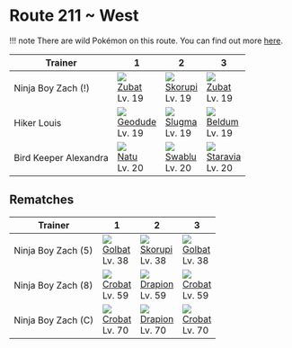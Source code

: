 # Route 211 ~ West

!!! note
    There are wild Pokémon on this route. You can find out more [here](../../wild_pokemon/route_211__west/).


Trainer               | 1                               | 2                               | 3
---                   | ---                             | ---                             | ---
Ninja Boy Zach (!)    | ![][041]<br>[Zubat]<br>Lv. 19   | ![][451]<br>[Skorupi]<br>Lv. 19 | ![][041]<br>[Zubat]<br>Lv. 19
Hiker Louis           | ![][074]<br>[Geodude]<br>Lv. 19 | ![][218]<br>[Slugma]<br>Lv. 19  | ![][374]<br>[Beldum]<br>Lv. 19
Bird Keeper Alexandra | ![][177]<br>[Natu]<br>Lv. 20    | ![][333]<br>[Swablu]<br>Lv. 20  | ![][397]<br>[Staravia]<br>Lv. 20

## Rematches

Trainer            | 1                              | 2                               | 3
---                | ---                            | ---                             | ---
Ninja Boy Zach (5) | ![][042]<br>[Golbat]<br>Lv. 38 | ![][451]<br>[Skorupi]<br>Lv. 38 | ![][042]<br>[Golbat]<br>Lv. 38
Ninja Boy Zach (8) | ![][169]<br>[Crobat]<br>Lv. 59 | ![][452]<br>[Drapion]<br>Lv. 59 | ![][169]<br>[Crobat]<br>Lv. 59
Ninja Boy Zach (C) | ![][169]<br>[Crobat]<br>Lv. 70 | ![][452]<br>[Drapion]<br>Lv. 70 | ![][169]<br>[Crobat]<br>Lv. 70

[Zubat]: ../../pokemon_changes/041/
[Golbat]: ../../pokemon_changes/042/
[Geodude]: ../../pokemon_changes/074/
[Crobat]: ../../pokemon_changes/169/
[Natu]: ../../pokemon_changes/177/
[Slugma]: ../../pokemon_changes/218/
[Swablu]: ../../pokemon_changes/333/
[Beldum]: ../../pokemon_changes/374/
[Staravia]: ../../pokemon_changes/397/
[Skorupi]: ../../pokemon_changes/451/
[Drapion]: ../../pokemon_changes/452/
[041]: ../img/pokemon/041.png
[042]: ../img/pokemon/042.png
[074]: ../img/pokemon/074.png
[169]: ../img/pokemon/169.png
[177]: ../img/pokemon/177.png
[218]: ../img/pokemon/218.png
[333]: ../img/pokemon/333.png
[374]: ../img/pokemon/374.png
[397]: ../img/pokemon/397.png
[451]: ../img/pokemon/451.png
[452]: ../img/pokemon/452.png
